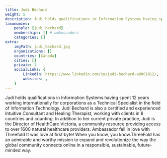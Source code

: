 ```yaml
---
title: Judi Bechard
weight: 5
description: Judi holds qualifications in Information Systems having spent 12 years working internationally.
taxonomies:
    people: [judi_bechard]
    memberships: [] # ambassadors
    categories: []
extra:
    imgPath: judi_bechard.jpg
    organizations: []
    countries: [Canada]
    cities: []
    private: 1
    socialLinks: {
        LinkedIn: https://www.linkedin.com/in/judi-bechard-a8081012/,
        websites: ,
    }
---
```


Judi holds qualifications in Information Systems having spent 12 years working internationally for corporations as a Technical Specialist in the field of Information Technology. Judi Bechard is also a certified and experienced Intuitive Consultant and Healing Therapist, working with clients in 8 countries and counting. In addition to her current private practice, Judi is the Director of HealthCare Victoria, a community resource providing access to over 1600 natural healthcare providers. Ambassador fell in love with Threefold It was love at first byte! When you know, you know.ThreeFold has an admirable and worthy mission to expand and revolutionize the way the global community connects online in a responsible, sustainable, future-minded way. 
